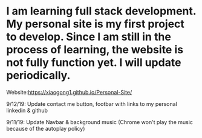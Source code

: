 # I am learning full stack development. My personal site is my first project to develop. Since I am still in the process of learning, the website is not fully function yet. I will update periodically. 

Website:https://xiaogong1.github.io/Personal-Site/

9/12/19: Update contact me button, footbar with links to my personal linkedin & github

9/11/19: Update Navbar & background music (Chrome won't play the music because of the autoplay policy)
